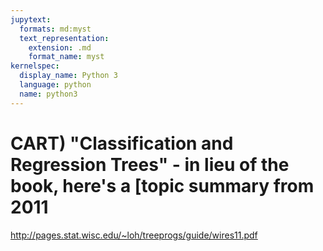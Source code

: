 ```yaml
---
jupytext:
  formats: md:myst
  text_representation:
    extension: .md
    format_name: myst
kernelspec:
  display_name: Python 3
  language: python
  name: python3
---
```


# CART) "Classification and Regression Trees" - in lieu of the book, here's a [topic summary from 2011

http://pages.stat.wisc.edu/~loh/treeprogs/guide/wires11.pdf